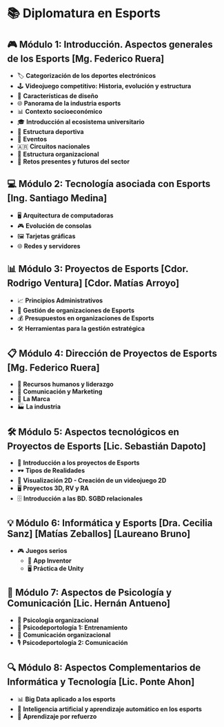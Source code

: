 

# 📚 Diplomatura en Esports

## 🎮 Módulo 1: Introducción. Aspectos generales de los Esports [Mg. Federico Ruera]

- 🏷️ **Categorización de los deportes electrónicos**
- 🕹️ **Videojuego competitivo: Historia, evolución y estructura**
- 🎨 **Características de diseño**
- 🌐 **Panorama de la industria esports**
- 📊 **Contexto socioeconómico**
- 🎓 **Introducción al ecosistema universitario**
- 🏅 **Estructura deportiva**
- 📅 **Eventos**
- 🇦🇷 **Circuitos nacionales**
- 🏢 **Estructura organizacional**
- 🚀 **Retos presentes y futuros del sector**

## 💻 Módulo 2: Tecnología asociada con Esports [Ing. Santiago Medina]

- 🖥️ **Arquitectura de computadoras**
- 🎮 **Evolución de consolas**
- 🖼️ **Tarjetas gráficas**
- 🌐 **Redes y servidores**

## 📊 Módulo 3: Proyectos de Esports [Cdor. Rodrigo Ventura] [Cdor. Matías Arroyo]

- 📈 **Principios Administrativos**
- 🏢 **Gestión de organizaciones de Esports**
- 💰 **Presupuestos en organizaciones de Esports**
- 🛠️ **Herramientas para la gestión estratégica**

## 📋 Módulo 4: Dirección de Proyectos de Esports [Mg. Federico Ruera]

- 👥 **Recursos humanos y liderazgo**
- 📣 **Comunicación y Marketing**
- 🔖 **La Marca**
- 🏭 **La industria**

## 🛠️ Módulo 5: Aspectos tecnológicos en Proyectos de Esports [Lic. Sebastián Dapoto]

- 🚀 **Introducción a los proyectos de Esports**
- 🕶️ **Tipos de Realidades**
- 🎨 **Visualización 2D - Creación de un videojuego 2D**
- 🖥️ **Proyectos 3D, RV y RA**
- 🗄️ **Introducción a las BD. SGBD relacionales**

## 💡 Módulo 6: Informática y Esports [Dra. Cecilia Sanz] [Matías Zeballos] [Laureano Bruno]

- 🎮 **Juegos serios**
  - 📱 **App Inventor**
  - 🖥️ **Práctica de Unity**

## 🧠 Módulo 7: Aspectos de Psicología y Comunicación [Lic. Hernán Antueno]

- 🏢 **Psicología organizacional**
- 🏃 **Psicodeportología 1: Entrenamiento**
- 📢 **Comunicación organizacional**
- 🎙️ **Psicodeportología 2: Comunicación**

## 🔍 Módulo 8: Aspectos Complementarios de Informática y Tecnología [Lic. Ponte Ahon]

- 📊 **Big Data aplicado a los esports**
- 🤖 **Inteligencia artificial y aprendizaje automático en los esports**
- 🔄 **Aprendizaje por refuerzo**
